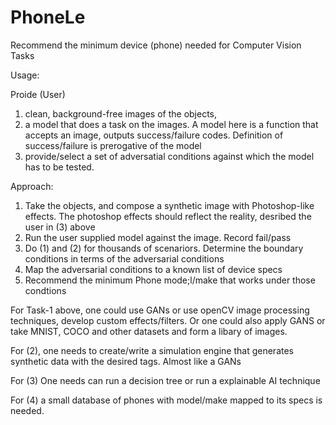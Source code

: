 # PhoneLe
Recommend the minimum device (phone) needed for Computer Vision Tasks


Usage:

Proide (User)
1. clean, background-free images of the objects, 
2. a model that does a task on the images. A model here is a function that accepts an image, outputs success/failure codes. Definition of success/failure is prerogative of the model
3. provide/select a set of adversatial conditions against which the model has to be tested.

Approach:

1. Take the objects, and compose a synthetic image with Photoshop-like effects. The photoshop effects should reflect the reality, desribed the user in (3) above
2. Run the user supplied model against the image. Record fail/pass
3. Do (1) and (2) for thousands of scenariors. Determine the boundary conditions in terms of the adversarial conditions
4. Map the adversarial conditions to a known list of device specs
5. Recommend the minimum Phone mode;l/make that works under those condtions


For Task-1 above, one could use GANs or use openCV image processing techniques, develop custom effects/filters. Or one could also apply GANS or take MNIST, COCO and other datasets and form a libary of images.

For (2), one needs to create/write a simulation engine that generates synthetic data with the desired tags. Almost like a GANs

For (3) One needs can run a decision tree or run a explainable AI technique

For (4) a small database of phones with model/make mapped to its specs is needed.
